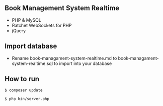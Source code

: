 ## Book Management System Realtime

- PHP & MySQL
- Ratchet WebSockets for PHP
- jQuery

## Import database
- Rename book-managament-system-realtime.md to book-managament-system-realtime.sql to import into your database

## How to run

`
  $ composer update
`

`
  $ php bin/server.php
`

